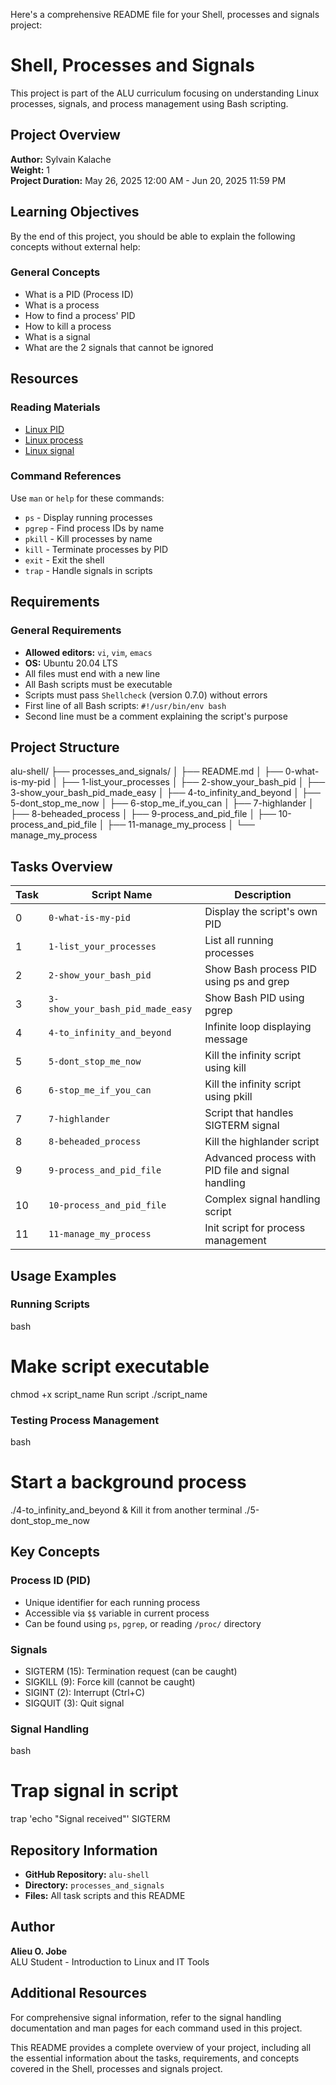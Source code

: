 Here's a comprehensive README file for your Shell, processes and signals project:

# Shell, Processes and Signals

This project is part of the ALU curriculum focusing on understanding Linux processes, signals, and process management using Bash scripting.

## Project Overview

**Author:** Sylvain Kalache  
**Weight:** 1  
**Project Duration:** May 26, 2025 12:00 AM - Jun 20, 2025 11:59 PM

## Learning Objectives

By the end of this project, you should be able to explain the following concepts without external help:

### General Concepts
- What is a PID (Process ID)
- What is a process
- How to find a process' PID
- How to kill a process
- What is a signal
- What are the 2 signals that cannot be ignored

## Resources

### Reading Materials
- [Linux PID]()
- [Linux process]()
- [Linux signal]()

### Command References
Use `man` or `help` for these commands:
- `ps` - Display running processes
- `pgrep` - Find process IDs by name
- `pkill` - Kill processes by name
- `kill` - Terminate processes by PID
- `exit` - Exit the shell
- `trap` - Handle signals in scripts

## Requirements

### General Requirements
- **Allowed editors:** `vi`, `vim`, `emacs`
- **OS:** Ubuntu 20.04 LTS
- All files must end with a new line
- All Bash scripts must be executable
- Scripts must pass `Shellcheck` (version 0.7.0) without errors
- First line of all Bash scripts: `#!/usr/bin/env bash`
- Second line must be a comment explaining the script's purpose

## Project Structure


alu-shell/
├── processes_and_signals/
│   ├── README.md
│   ├── 0-what-is-my-pid
│   ├── 1-list_your_processes
│   ├── 2-show_your_bash_pid
│   ├── 3-show_your_bash_pid_made_easy
│   ├── 4-to_infinity_and_beyond
│   ├── 5-dont_stop_me_now
│   ├── 6-stop_me_if_you_can
│   ├── 7-highlander
│   ├── 8-beheaded_process
│   ├── 9-process_and_pid_file
│   ├── 10-process_and_pid_file
│   ├── 11-manage_my_process
│   └── manage_my_process


## Tasks Overview

| Task | Script Name | Description |
|------|-------------|-------------|
| 0 | `0-what-is-my-pid` | Display the script's own PID |
| 1 | `1-list_your_processes` | List all running processes |
| 2 | `2-show_your_bash_pid` | Show Bash process PID using ps and grep |
| 3 | `3-show_your_bash_pid_made_easy` | Show Bash PID using pgrep |
| 4 | `4-to_infinity_and_beyond` | Infinite loop displaying message |
| 5 | `5-dont_stop_me_now` | Kill the infinity script using kill |
| 6 | `6-stop_me_if_you_can` | Kill the infinity script using pkill |
| 7 | `7-highlander` | Script that handles SIGTERM signal |
| 8 | `8-beheaded_process` | Kill the highlander script |
| 9 | `9-process_and_pid_file` | Advanced process with PID file and signal handling |
| 10 | `10-process_and_pid_file` | Complex signal handling script |
| 11 | `11-manage_my_process` | Init script for process management |

## Usage Examples

### Running Scripts

bash
# Make script executable
chmod +x script_name
Run script
./script_name


### Testing Process Management

bash
# Start a background process
./4-to_infinity_and_beyond &
Kill it from another terminal
./5-dont_stop_me_now


## Key Concepts

### Process ID (PID)
- Unique identifier for each running process
- Accessible via `$$` variable in current process
- Can be found using `ps`, `pgrep`, or reading `/proc/` directory

### Signals
- SIGTERM (15): Termination request (can be caught)
- SIGKILL (9): Force kill (cannot be caught)
- SIGINT (2): Interrupt (Ctrl+C)
- SIGQUIT (3): Quit signal

### Signal Handling

bash
# Trap signal in script
trap 'echo "Signal received"' SIGTERM

## Repository Information

- **GitHub Repository:** `alu-shell`
- **Directory:** `processes_and_signals`
- **Files:** All task scripts and this README

## Author

**Alieu O. Jobe**  
ALU Student - Introduction to Linux and IT Tools

## Additional Resources

For comprehensive signal information, refer to the signal handling documentation and man pages for each command used in this project.

This README provides a complete overview of your project, including all the essential information about the tasks, requirements, and concepts covered in the Shell, processes and signals project.
